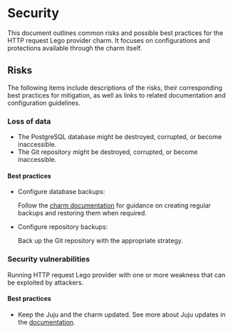 # Security

This document outlines common risks and possible best practices for the HTTP request Lego provider charm. It focuses on configurations and protections available through the charm itself.

## Risks

The following items include descriptions of the risks, their corresponding best practices for mitigation, as well as links to related documentation and configuration guidelines.

### Loss of data

- The PostgreSQL database might be destroyed, corrupted, or become inaccessible.
- The Git repository might be destroyed, corrupted, or become inaccessible.

#### Best practices

- Configure database backups:

  Follow the [charm documentation](https://charmhub.io/httprequest-lego-provider/docs/how-to-backup-and-restore) for guidance on creating regular backups and restoring them when required.
  
- Configure repository backups:

  Back up the Git repository with the appropriate strategy.

### Security vulnerabilities

Running HTTP request Lego provider with one or more weakness that can be exploited by attackers.

#### Best practices

- Keep the Juju and the charm updated. See more about Juju updates in the [documentation](https://documentation.ubuntu.com/juju/latest/explanation/juju-security/index.html#regular-updates-and-patches).
